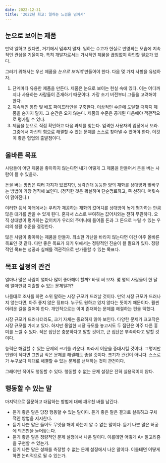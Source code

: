 ```yaml
---
date: 2022-12-31
title: '2022년 회고: 일하는 느낌을 넘어서'
---
```


## 눈으로 보이는 제품

만약 일하고 있다면, 거기에서 멈추지 말자. 일하는 수고가 현실로 반영되는 모습에 지속적인 관심을 기울이자. 특히 개발자로서는 가시적인 제품을 끊임없이 확인할 필요가 있다.

그러기 위해서는 우선 제품을 _눈으로 보이게_ 만들어야 한다. 다음 몇 가지 사항을 유념하자.

1. 단계마다 유용한 제품을 만든다. 제품은 눈으로 보이는 현실 속에 있다. 이는 어디까지나 사용하는 사람들이 존재하기 때문이다. 가장 초기 버전부터 그들을 고려해야 한다.
2. 지속적인 통합 및 배포 파이프라인을 구축한다. 이상적인 수준에 도달할 때까지 제품을 숨기지 말자. 그 순간은 오지 않는다. 제품의 수준은 공개된 다음에야 객관적으로 평가될 수 있다.
3. 제품을 눈으로 직접 확인하고 다음 과제를 찾는다. 엄격한 사용자의 입장에서 보라. 그중에서 자신의 힘으로 해결할 수 있는 문제를 스스로 찾아낼 수 있어야 한다. 이것이 좋은 협업의 출발점이다.

## 올바른 목표

사람들이 어떤 제품을 좋아하지 않는다면 내가 어떻게 그 제품을 만들어서 돈을 버는 사람이 될 수 있을까.

돈을 버는 방법은 여러 가지가 있겠지만, 생각건대 동등한 양의 재화를 상대방과 맞바꾸는 방법이 가장 정직해 보인다. (정직한 것은 확실하며 단순명료하고, 즉 선하다. 머릿속이 맑아진다.)

이러한 등식 아래에서는 우리가 제공하는 재화의 값어치를 상대방이 높게 평가하는 만큼 많은 대가를 받을 수 있게 된다. 혼자서 스스로 부여하는 값어치와는 전혀 무관하다. 오직 상대방이 평가하는 값어치가 우리의 주머니에 들어올 돈과 그 돈으로 누릴 수 있는 우리의 생활 수준을 결정한다.

많은 사람이 좋아하는 제품을 만들자. 최소한 가난을 바라지 않는다면 이건 아주 올바른 목표인 것 같다. 다만 좋은 목표가 되기 위해서는 정량적인 진술이 될 필요가 있다. 정량적인 목표는 성공과 실패를 객관적으로 판가름할 수 있는 목표다.

## 목표 설정의 관건

얼마나 많은 사람이 얼마나 많이 좋아해야 할까? 바꿔 써 보자. 몇 명의 사람들이 한 달에 얼마만큼 지출할 수 있는 문제일까?

나름대로 조사를 하면 소위 말하는 시장 규모가 드러날 것이다. 만약 시장 규모가 드러나지 않는다면, 아주 좋지 않은 징표다. 누구도 원하고 있지 않다는 뜻이기 때문이다. 훨씬 어려운 길을 걸어야 한다. 개인적으로는 이미 존재하는 문제를 해결하는 편을 택했다.

시장 규모가 드러나더라도, 크기 자체는 중요하지 않아 보인다. 다양한 문제가 크고작은 시장 규모를 가지고 있다. 하지만 동일한 시장 규모를 놓고서도 두 집단은 아주 다른 흥미를 느낄 수 있다. 작은 집단은 충분하다고 말할 것이고, 큰 집단은 부족하다고 말할 것이다.

능력은 해결할 수 있는 문제의 크기를 키운다. 따라서 이윤을 증대시킬 것이다. 그렇지만 인원이 적다면 그만큼 작은 문제를 해결해도 좋을 것이다. 크기가 관건이 아니다. 스스로가 누구보다 제대로 해결할 수 있는 문제를 선택하는 것이 관건이다.

그래야만 적어도 행동할 수 있다. 행동할 수 없는 문제 설정은 전혀 실용적이지 않다.

## 행동할 수 있는 말

마지막으로 질문하고 대답하는 방법에 대해 깨우친 바를 남긴다.

- 듣기 좋은 말은 당장 행동할 수 있는 말이다. 듣기 좋은 말은 결과로 설득하고 구체적인 방법을 지시한다.
- 듣기 나쁜 말은 들어도 무엇을 해야 하는지 알 수 없는 말이다. 듣기 나쁜 말은 허공에 의견만을 늘어놓는다.
- 듣기 좋은 말은 정량적인 문제 설정에서 나온 말이다. 이를테면 어떻게 A\* 알고리즘을 구현할 수 있는가.
- 듣기 나쁜 말은 성패를 측정할 수 없는 문제 설정에서 나온 말이다. 이를테면 어떻게 하면 논리적으로 될 수 있는가.
